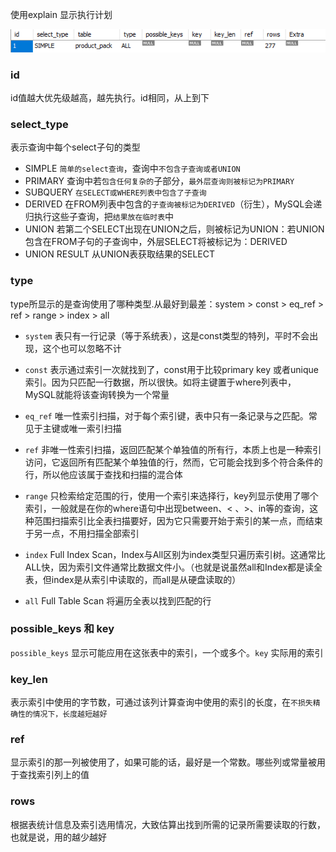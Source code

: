 使用explain 显示执行计划

![image-20201222151911467](..\image\mysql\explain.png)

### id

id值越大优先级越高，越先执行。id相同，从上到下

### select_type

表示查询中每个select子句的类型

- SIMPLE `简单的select查询`，查询中`不包含子查询或者UNION`
- PRIMARY 查询中若`包含任何复杂的`子部分，`最外层查询则被标记为PRIMARY`
- SUBQUERY `在SELECT或WHERE列表中包含了子查询`
- DERIVED 在FROM列表中包含的`子查询被标记为DERIVED`（衍生），MySQL会递归执行这些子查询，把`结果放在临时表`中
- UNION 若第二个SELECT出现在UNION之后，则被标记为UNION：若UNION包含在FROM子句的子查询中，外层SELECT将被标记为：DERIVED
- UNION RESULT 从UNION表获取结果的SELECT

### type

type所显示的是查询使用了哪种类型.从最好到最差：system > const > eq_ref > ref > range > index > all

- `system` 表只有一行记录（等于系统表），这是const类型的特列，平时不会出现，这个也可以忽略不计
- `const` 表示通过索引一次就找到了，const用于比较primary key 或者unique索引。因为只匹配一行数据，所以很快。如将主键置于where列表中，MySQL就能将该查询转换为一个常量

- `eq_ref` 唯一性索引扫描，对于每个索引键，表中只有一条记录与之匹配。常见于主键或唯一索引扫描
- `ref` 非唯一性索引扫描，返回匹配某个单独值的所有行，本质上也是一种索引访问，它返回所有匹配某个单独值的行，然而，它可能会找到多个符合条件的行，所以他应该属于查找和扫描的混合体
- `range` 只检索给定范围的行，使用一个索引来选择行，key列显示使用了哪个索引，一般就是在你的where语句中出现between、< 、>、in等的查询，这种范围扫描索引比全表扫描要好，因为它只需要开始于索引的某一点，而结束于另一点，不用扫描全部索引
- `index` Full Index Scan，Index与All区别为index类型只遍历索引树。这通常比ALL快，因为索引文件通常比数据文件小。（也就是说虽然all和Index都是读全表，但index是从索引中读取的，而all是从硬盘读取的）
- `all` Full Table Scan 将遍历全表以找到匹配的行

### possible_keys 和 key

`possible_keys` 显示可能应用在这张表中的索引，一个或多个。`key` 实际用的索引

### key_len

表示索引中使用的字节数，可通过该列计算查询中使用的索引的长度，在`不损失精确性的情况下，长度越短越好`

### ref	

显示索引的那一列被使用了，如果可能的话，最好是一个常数。哪些列或常量被用于查找索引列上的值

### rows

根据表统计信息及索引选用情况，大致估算出找到所需的记录所需要读取的行数，也就是说，用的越少越好





